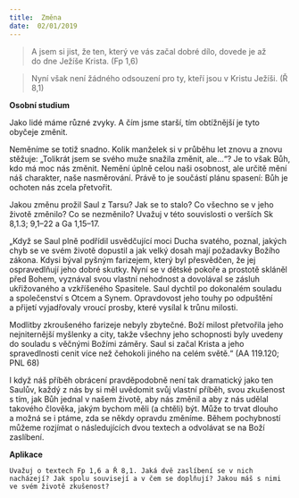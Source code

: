 ```yaml
---
title:  Změna
date:  02/01/2019
---
```


> <p></p>
> A jsem si jist, že ten, který ve vás začal dobré dílo, dovede je až do dne Ježíše Krista. (Fp 1,6)

> <p></p>
> Nyní však není žádného odsouzení pro ty, kteří jsou v Kristu Ježíši. (Ř 8,1)

**Osobní studium**

Jako lidé máme různé zvyky. A čím jsme starší, tím obtížnější je tyto obyčeje změnit.

Neměníme se totiž snadno. Kolik manželek si v průběhu let znovu a znovu stěžuje: „Tolikrát jsem se svého muže snažila změnit, ale...“? Je to však Bůh, kdo má moc nás změnit. Nemění úplně celou naši osobnost, ale určitě mění náš charakter, naše nasměrování. Právě to je součástí plánu spasení: Bůh je ochoten nás zcela přetvořit.

Jakou změnu prožil Saul z Tarsu? Jak se to stalo? Co všechno se v jeho životě změnilo? Co se nezměnilo? Uvažuj v této souvislosti o verších Sk 8,1.3; 9,1–22 a Ga 1,15–17.

„Když se Saul plně podřídil usvědčující moci Ducha svatého, poznal, jakých chyb se ve svém životě dopustil a jak velký dosah mají požadavky Božího zákona. Kdysi býval pyšným farizejem, který byl přesvědčen, že jej ospravedlňují jeho dobré skutky. Nyní se v dětské pokoře a prostotě skláněl před Bohem, vyznával svou vlastní nehodnost a dovolával se zásluh ukřižovaného a vzkříšeného Spasitele. Saul dychtil po dokonalém souladu a společenství s Otcem a Synem. Opravdovost jeho touhy po odpuštění a přijetí vyjadřovaly vroucí prosby, které vysílal k trůnu milosti.

Modlitby zkroušeného farizeje nebyly zbytečné. Boží milost přetvořila jeho nejniternější myšlenky a city, takže všechny jeho schopnosti byly uvedeny do souladu s věčnými Božími záměry. Saul si začal Krista a jeho spravedlnosti cenit více než čehokoli jiného na celém světě.“ (AA 119.120; PNL 68)

I když náš příběh obrácení pravděpodobně není tak dramatický jako ten Saulův, každý z nás by si měl uvědomit svůj vlastní příběh, svou zkušenost s tím, jak Bůh jednal v našem životě, aby nás změnil a aby z nás udělal takového člověka, jakým bychom měli (a chtěli) být. Může to trvat dlouho a možná se i ptáme, zda se někdy opravdu změníme. Během pochybností můžeme rozjímat o následujících dvou textech a odvolávat se na Boží zaslíbení.

**Aplikace**

`Uvažuj o textech Fp 1,6 a Ř 8,1. Jaká dvě zaslíbení se v nich nacházejí? Jak spolu souvisejí a v čem se doplňují? Jakou máš s nimi ve svém životě zkušenost?`